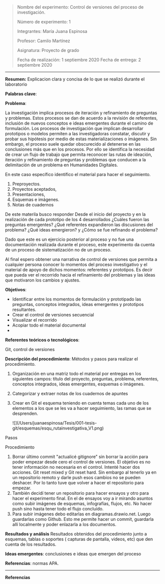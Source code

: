 > Nombre del experimento: Control de versiones del proceso de investigación. 
>
> Número de experimento: 1
>
> Integrantes: María Juana Espinosa
>
> Profesor: Camilo Martínez
>
> Asignatura: Proyecto de grado
>
> Fecha de realización: 1 septiembre 2020  Fecha de entrega: 2 septiembre 2020

_____

**Resumen:** Explicacion clara y concisa de lo que se realizó durante el laboratorio

**Palabras clave**: 

**Problema**: 

La investigación implica procesos de iteración y refinamiento de preguntas y problemas. Estos procesos se dan de acuerdo a la revisión de referentes, inclusión de nuevos conceptos e ideas emergentes durante el camino de formulación. Los procesos de investigación que implican desarrollar prototipos o modelos permiten a las investigadoras constatar, discutir y probar sus hipótesis por medio de estas materializaciones o imágenes. Sin embargo, el proceso suele quedar obscurecido al detenerse en las conclusiones más que en los procesos. Por ello se identifica la necesidad de crear un flujo de trabajo que permita reconocer las rutas de ideación, iteración y refinamiento de preguntas y problemas que conducen a la delimitación de un problema en Humanidades Digitales.

En este caso específico identifico el material para hacer el seguimiento. 

1. Preproyectos.
2.  Proyectos aceptados,
3.  Presentaciones, 
4. Esquemas e imágenes. 
5. Notas de cuadernos

De este materila busco responder  Desde el inicio del proyecto y en la realización de cada prototipo de los 4 desarrollados ¿Cuáles fueron las preguntas emergentes? ¿Qué referentes expandieron las discusiones del problema? ¿Qué ideas emergieron? y ¿Cómo se fue refinando el problema? 

Dado que este es un ejercicio posterior al proceso y no fue una documentación realizada durante el proceso, este experimento da cuenta de un proceso de sistematización no de un proceso. 

Al final espero obtener una narrativa de control de versiones que permita a cualquier persona conocer lo momentos del proceso investigativo y el material de apoyo de dichos momentos: referentes y prototipos. Es decir que pueda ver el recorrido hacia el refinamiento del problemas y las ideas que motivaron los cambios y ajustes. 

**Objetivos**: 

* Identificar entre los momentos de formulación y prototipado las preguntas, conceptos integrados, ideas emergentes y prototipos resultantes. 
* Crear el control de versiones secuencial 
* Visualizar el recorrido
* Acopiar todo el material documental
* 

**Referentes teóricos o tecnológicos**: 

Git, control de versiones

**Descripción del procedimiento**: Métodos y pasos para realizar el procedimiento.

1. Organización en una matriz todo el material por entregas en los siguientes campos: título del proyecto, preguntas, problema, referentes, conceptos integrados, ideas emergentes, esquemas o imágenes.

2. Categorizar y extraer notas de los cuadernos de apuntes

3. Crear en Git el esquema teniendo en cuenta temas cada uno de los elementos a los que se les va a hacer seguimiento, las ramas que se desprenden. 

   ![](/Users/juanaespinosa/Tesis/001-tesis- git/esquemas/esqu_rutainvestigativa_V1.png)



Pasos

Procedimiento

1. Borrar último commit "actualicé gitignore" sin borrar la acción para poder empezar desde cero el control de versiones. El objetivo es no tener información no necesaria en el control. Intenté hacer dos acciones. Git reset mixed y Git reset hard. Sin embargo al tenerlo ya en un repositorio remoto y darle push esos cambios no se pueden deshacer. Por lo tanto tuve que volver a hacer el repositorio para empezar.
2. También decidí tener un repositorio para hacer ensayos y otro para hacer el experimento final. En el de ensayos voy a ir mirando asuntos como subir imágenes de esquemas, infografías, flujos, etc. No hacer push sino hasta tener todo el flujo concluído. 
3. Para subir imágenes debo editarlas en diagramas.drawio.net. Luego guardarlas como Github. Esto me permite hacer un commit, guardarla allí localmente y poder enlazarla a los documentos. 



**Resultados y análisis** Resultados obtenidos del procedimiento junto a esquemas, tablas o soportes ( capturas de pantalla, videos, etc) que den cuenta de los resultados. 

**Ideas emergentes**: conclusiones e ideas que emergen del proceso

**Referencias**: normas APA. 

_____

**Referencias**


